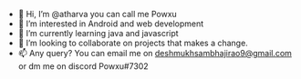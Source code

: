 - 👋 Hi, I’m @atharva you can call me Powxu
- 👀 I’m interested in Android and web development
- 🌱 I’m currently learning java and javascript
- 💞️ I’m looking to collaborate on projects that makes a change.
- 📫 Any query? You can email me on deshmukhsambhajirao9@gmail.com or dm me on discord Powxu#7302

<!---
atharva-dominator/atharva-dominator is a ✨ special ✨ repository because its `README.md` (this file) appears on your GitHub profile.
You can click the Preview link to take a look at your changes.
--->
